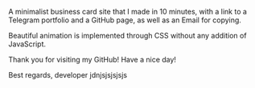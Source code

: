 A minimalist business card site that I made in 10 minutes, with a link to a Telegram portfolio and a GitHub page, as well as an Email for copying.

Beautiful animation is implemented through CSS without any addition of JavaScript.

Thank you for visiting my GitHub! Have a nice day!

Best regards, developer jdnjsjsjsjsjs